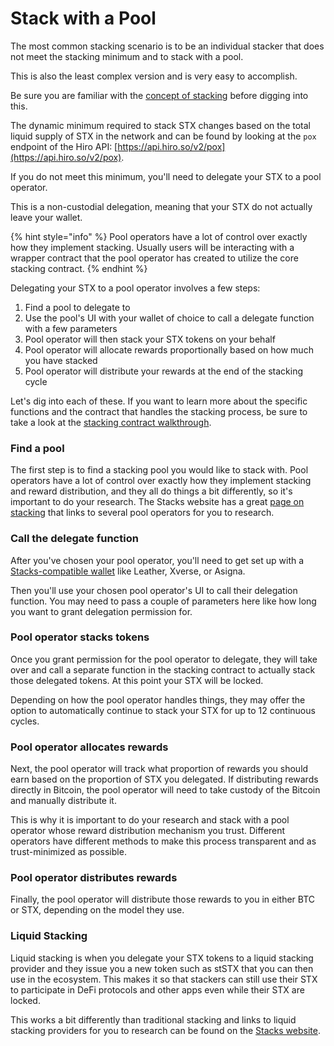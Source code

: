 # Stack with a Pool

The most common stacking scenario is to be an individual stacker that does not meet the stacking minimum and to stack with a pool.

This is also the least complex version and is very easy to accomplish.

Be sure you are familiar with the [concept of stacking](../../concepts/block-production/stacking.md) before digging into this.

The dynamic minimum required to stack STX changes based on the total liquid supply of STX in the network and can be found by looking at the `pox` endpoint of the Hiro API: [https://api.hiro.so/v2/pox](https://api.hiro.so/v2/pox).

If you do not meet this minimum, you'll need to delegate your STX to a pool operator.

This is a non-custodial delegation, meaning that your STX do not actually leave your wallet.

{% hint style="info" %}
Pool operators have a lot of control over exactly how they implement stacking. Usually users will be interacting with a wrapper contract that the pool operator has created to utilize the core stacking contract.
{% endhint %}

Delegating your STX to a pool operator involves a few steps:

1. Find a pool to delegate to
2. Use the pool's UI with your wallet of choice to call a delegate function with a few parameters
3. Pool operator will then stack your STX tokens on your behalf
4. Pool operator will allocate rewards proportionally based on how much you have stacked
5. Pool operator will distribute your rewards at the end of the stacking cycle

Let's dig into each of these. If you want to learn more about the specific functions and the contract that handles the stacking process, be sure to take a look at the [stacking contract walkthrough](../../example-contracts/stacking.md).

### Find a pool

The first step is to find a stacking pool you would like to stack with. Pool operators have a lot of control over exactly how they implement stacking and reward distribution, and they all do things a bit differently, so it's important to do your research. The Stacks website has a great [page on stacking](https://www.stacks.co/learn/stacking) that links to several pool operators for you to research.

### Call the delegate function

After you've chosen your pool operator, you'll need to get set up with a [Stacks-compatible wallet](https://www.stacks.co/explore/ecosystem?category=All+Teams#wallets) like Leather, Xverse, or Asigna.

Then you'll use your chosen pool operator's UI to call their delegation function. You may need to pass a couple of parameters here like how long you want to grant delegation permission for.

### Pool operator stacks tokens

Once you grant permission for the pool operator to delegate, they will take over and call a separate function in the stacking contract to actually stack those delegated tokens. At this point your STX will be locked.

Depending on how the pool operator handles things, they may offer the option to automatically continue to stack your STX for up to 12 continuous cycles.

### Pool operator allocates rewards

Next, the pool operator will track what proportion of rewards you should earn based on the proportion of STX you delegated. If distributing rewards directly in Bitcoin, the pool operator will need to take custody of the Bitcoin and manually distribute it.

This is why it is important to do your research and stack with a pool operator whose reward distribution mechanism you trust. Different operators have different methods to make this process transparent and as trust-minimized as possible.

### Pool operator distributes rewards

Finally, the pool operator will distribute those rewards to you in either BTC or STX, depending on the model they use.

### Liquid Stacking

Liquid stacking is when you delegate your STX tokens to a liquid stacking provider and they issue you a new token such as stSTX that you can then use in the ecosystem. This makes it so that stackers can still use their STX to participate in DeFi protocols and other apps even while their STX are locked.

This works a bit differently than traditional stacking and links to liquid stacking providers for you to research can be found on the [Stacks website](https://www.stacks.co/learn/stacking).
